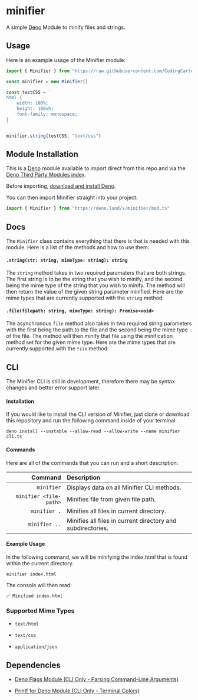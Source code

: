 # minifier

A simple [Deno](https://deno.land) Module to minify files and strings.

## Usage

Here is an example usage of the Minifier module:

```ts
import { Minifier } from "https://raw.githubusercontent.com/CodingCarter/minifier/master/mod.ts"

const minifier = new Minifier()

const testCSS = `
html {
    width: 100%;
    height: 100vh;
    font-family: monospace;
}
`

minifier.string(testCSS, "text/css")
```

## Module Installation

This is a [Deno](https://deno.land/) module available to import direct from this repo and via the [Deno Third Party Modules index](https://deno.land/x/minifier).

Before importing, [download and install Deno](https://deno.land/#installation).

You can then import Minifier straight into your project:

```ts
import { Minifier } from "https://deno.land/x/minifier/mod.ts"
```

## Docs

The `Minifier` class contains everything that there is that is needed with this module. Here is a list of the methods and how to use them:

#### `.string(str: string, mimeType: string): string`

The `string` method takes in two required paramaters that are both strings. The first string is to be the string that you wish to minify, and the second being the mime type of the string that you wish to minify. The method will then return the value of the given string parameter minified. Here are the mime types that are currently supported with the `string` method:

#### `.file(filepath: string, mimeType: string): Promise<void>`

The asynchronous `file` method also takes in two required string parameters with the first being the path to the file and the second being the mime type of the file. The method will then minify that file using the minification method set for the given mime type. Here are the mime types that are currently supported with the `file` method:

## CLI

The Minifier CLI is still in development, therefore there may be syntax changes and better error support later.

#### Installation

If you would like to install the CLI version of Minifier, just clone or download this repository and run the following command inside of your terminal:

```shell
deno install --unstable --allow-read --allow-write --name minifier cli.ts
```

#### Commands

Here are all of the commands that you can run and a short description:

|                Command | Description                                                 |
| ---------------------: | :---------------------------------------------------------- |
|             `minifier` | Displays data on all Minifier CLI methods.                  |
| `minifier <file-path>` | Minifies file from given file path.                         |
|           `minifier .` | Minifies all files in current directory.                    |
|          `minifier ..` | Minifies all files in current directory and subdirectories. |

#### Example Usage

In the following command, we will be minifying the index.html that is found within the current directory.

```shell
minifier index.html
```

The console will then read:

```shell
✅ Minified index.html
```

### Supported Mime Types

- `text/html`

- `text/css`

- `application/json`

## Dependencies

- [Deno Flags Module (CLI Only - Parsing Command-Line Arguments)](https://deno.land/std@0.64.0/flags)

- [Printf for Deno Module (CLI Only - Terminal Colors)](https://deno.land/std@0.64.0/fmt)
